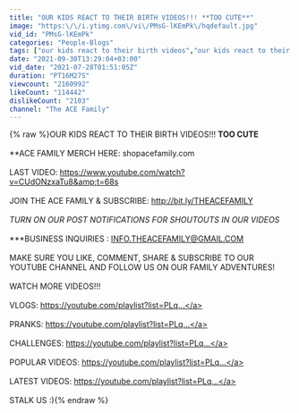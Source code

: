 ```yaml
---
title: "OUR KIDS REACT TO THEIR BIRTH VIDEOS!!! **TOO CUTE**"
image: "https:\/\/i.ytimg.com\/vi\/PMsG-lKEmPk\/hqdefault.jpg"
vid_id: "PMsG-lKEmPk"
categories: "People-Blogs"
tags: ["our kids react to their birth videos","our kids react to their birth video","the ace family kids react to their birth video"]
date: "2021-09-30T13:29:04+03:00"
vid_date: "2021-07-28T01:51:05Z"
duration: "PT16M27S"
viewcount: "2160992"
likeCount: "114442"
dislikeCount: "2103"
channel: "The ACE Family"
---
```

{% raw %}OUR KIDS REACT TO THEIR BIRTH VIDEOS!!! **TOO CUTE**<br /><br />**ACE FAMILY MERCH HERE: shopacefamily.com<br /><br />LAST VIDEO: <a rel="nofollow" target="blank" href="https://www.youtube.com/watch?v=CUdONzxaTu8&amp;t=68s">https://www.youtube.com/watch?v=CUdONzxaTu8&amp;t=68s</a><br /><br />JOIN THE ACE FAMILY &amp; SUBSCRIBE: <a rel="nofollow" target="blank" href="http://bit.ly/THEACEFAMILY">http://bit.ly/THEACEFAMILY</a> <br /><br />*TURN ON OUR POST NOTIFICATIONS FOR SHOUTOUTS IN OUR VIDEOS*<br /><br />***BUSINESS INQUIRIES : INFO.THEACEFAMILY@GMAIL.COM<br /><br />MAKE SURE YOU LIKE, COMMENT, SHARE &amp; SUBSCRIBE TO OUR YOUTUBE CHANNEL AND FOLLOW US ON OUR FAMILY ADVENTURES!<br /><br />WATCH MORE VIDEOS!!! <br /><br />VLOGS: <a rel="nofollow" target="blank" href="https://youtube.com/playlist?list=PLq...">https://youtube.com/playlist?list=PLq...</a><br /><br />PRANKS: <a rel="nofollow" target="blank" href="https://youtube.com/playlist?list=PLq...">https://youtube.com/playlist?list=PLq...</a><br /><br />CHALLENGES: <a rel="nofollow" target="blank" href="https://youtube.com/playlist?list=PLq...">https://youtube.com/playlist?list=PLq...</a><br /><br />POPULAR VIDEOS: <a rel="nofollow" target="blank" href="https://youtube.com/playlist?list=PLq...">https://youtube.com/playlist?list=PLq...</a><br /><br />LATEST VIDEOS: <a rel="nofollow" target="blank" href="https://youtube.com/playlist?list=PLq...">https://youtube.com/playlist?list=PLq...</a> <br /><br />STALK US :){% endraw %}
